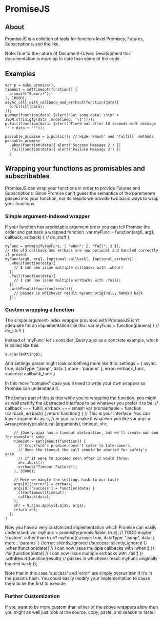 # PromiseJS

## About
PromiseJS is a colletion of tools for function-level Promises, Futures, Subscriptions, and the like.

Note: Due to the nature of Document-Driven Development this documentation is more up to date than some of the code.


## Examples
    var p = make_promise(),
    timeout = setTimeout(function() {
      p.smash("Suxorz!");
    }, 10000);
    async_call_with_callback_and_errback(function(data){
      p.fulfill(data);
    });
    p.when(function(data) {alert("Got some data: \n\n" + JSON.strinigfy(data ,undefined, '\t'))});
    p.fail(function(data) {alert("Timed out after 10 seconds with message '" + data + "'"));

    passable_promise = p.public(); // Hide 'smash' and 'fulfill' methods
    passable_promise
      .when(function(data){ alert('Success Message 2') })
      .fail(function(data){ alert('Failure Message 2') })
      ;

## Wrapping your functions as promisables and subscribables
PromiseJS can wrap your functions in order to provide Futures and Subscriptions.
Since Promise can't guess the semantics of the parameters passed into your function, 
nor its results we provide two basic ways to wrap your functions.

### Simple argument-indexed wrapper
If your function has predictable argument order you can tell Promise the order and get back a wrapped function.
    var myFunc = function(arg0, arg1, callback, errback) {
      // do_stuff
    };

    myFunc = promisify(myFunc, { "when": 2, "fail": 3 });
    // the old callback and errback are now optional and handled correctly if present
    myFunc(arg0, arg1, [optional_callback], [optional_errback])
      .when(function(data){
        // I can now issue multiple callbacks with .when()
      })
      .fail(function(data){
        // I can now issue multiple errbacks with .fail()
      })
      .withResult(function(result){
        // passes in whichever result myFunc originally handed back
      });

### Custom wrapping a function
The simple argument-index wrapper provided with PromiseJS isn't adequate for an implementation like this:
    var myFunc = function(params) {
      // do_stuff
    }

Instead of 'myFunc' let's consider jQuery.ajax as a concrete example, which is called like this:

    $.ajax(settings);

And settings param might look something more like this:
    settings = {
      async: true,
      dataType: "jsonp",
      data: { more : 'params' },
      error: errback_func,
      success: callback_func
    }

In this more "complex" case you'll need to write your own wrapper so Promise can understand it.

The bonus part of this is that while you're wrapping the function, you might as well prettify 
the abstracted interface to be whatever you prefer it to be:
    // callback === fulfill, errback === smash
    var promisifiable = function (callback, errback) {
      return function() {
        // This is your interface. You can leave arguments as is,
        // or you can make it whatever you like
        var args = Array.prototype.slice.call(arguments),
        timeout,
        xhr;

        // jQuery.ajax has a timeout abstraction, but we'll create our own for example's sake.
        timeout = setTimeout(function() {
          // Crockford's promise doesn't cater to late-comers.
          // Once the timeout the call should be aborted for safety's sake.
          // If it were to succeed soon after it would throw.
          xhr.abort();
          errback("Timeout Failure");
        }, 30000);

        // Here we mangle the settings hash to our taste
        args[0]['error'] = errback;
        args[0]['success'] = function(data) {
          clearTimeout(timeout);
          callback(data);
        };
        xhr = $.ajax.apply($.ajax, args);
        return xhr;
      };
    }

Now you have a very customized implementation which Promise can easily understand:
    var myFunc = promisify(promisifiable, true); // TODO maybe 'custom' rather than true?
    myFunc({
      asnyc: true,
      dataType: "jsonp",
      data: { more : 'params' }
      //error: silently_ignored
      //success: silently_ignored
    })
      .when(function(data){
        // I can now issue multiple callbacks with .when()
      })
      .fail(function(data){
        // I can now issue multiple errbacks with .fail()
      })
      .withResult(function(result){
        // passes in whichever result myFunc originally handed back
      });

Note that in this case 'success' and 'error' are simply overwritten if it's in the params hash.
You could easily modify your implementation to cause them to be the first to execute.

### Further Customization
If you want to be more custom than either of the above wrappers allow
then you might as well just look at the source, copy, paste, and season to taste.
